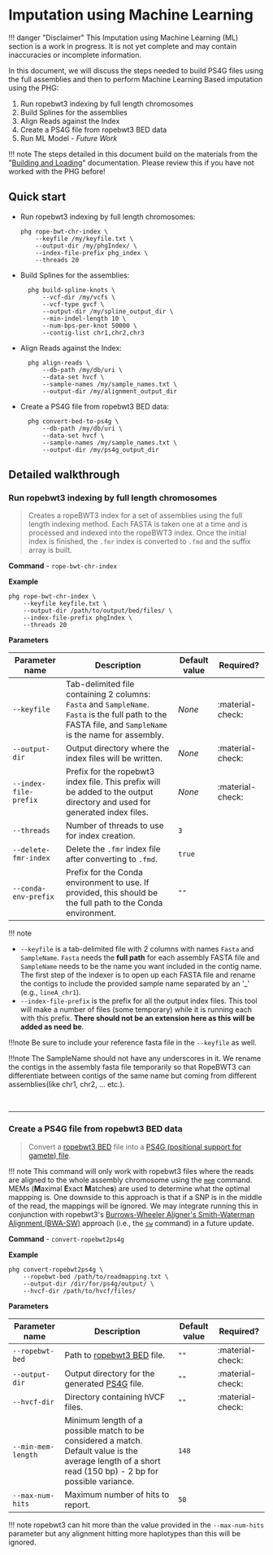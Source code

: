 # Imputation using Machine Learning


!!! danger "Disclaimer"
This Imputation using Machine Learning (ML) section is a work in progress. It is not yet complete and may contain inaccuracies or incomplete information. 


In this document, we will discuss the steps needed to build PS4G files using the full assemblies and then to perform
Machine Learning Based imputation using the PHG:

1. Run ropebwt3 indexing by full length chromosomes
2. Build Splines for the assemblies
3. Align Reads against the Index
4. Create a PS4G file from ropebwt3 BED data
5. Run ML Model - *Future Work*

!!! note
The steps detailed in this document build on the materials from
the "[Building and Loading](build_and_load.md)" documentation.
Please review this if you have not worked with the PHG before!


## Quick start

* Run ropebwt3 indexing by full length chromosomes:
  ```shell
  phg rope-bwt-chr-index \
      --keyfile /my/keyfile.txt \
      --output-dir /my/phgIndex/ \
      --index-file-prefix phg_index \
      --threads 20
  ```
  
* Build Splines for the assemblies:
  ```shell
    phg build-spline-knots \
        --vcf-dir /my/vcfs \
        --vcf-type gvcf \
        --output-dir /my/spline_output_dir \
        --min-indel-length 10 \
        --num-bps-per-knot 50000 \
        --contig-list chr1,chr2,chr3
    ```
  
* Align Reads against the Index:
  ```shell
    phg align-reads \
        --db-path /my/db/uri \
        --data-set hvcf \
        --sample-names /my/sample_names.txt \
        --output-dir /my/alignment_output_dir
  ```
  
* Create a PS4G file from ropebwt3 BED data:
  ```shell
    phg convert-bed-to-ps4g \
        --db-path /my/db/uri \
        --data-set hvcf \
        --sample-names /my/sample_names.txt \
        --output-dir /my/ps4g_output_dir
  ```

## Detailed walkthrough

### Run ropebwt3 indexing by full length chromosomes

> Creates a ropeBWT3 index for a set of assemblies using the full
> length indexing method. Each FASTA is taken one at a time and is
> processed and indexed into the ropeBWT3 index. Once the initial
> index is finished, the `.fmr` index is converted to `.fmd` and the
> suffix array is built.

**Command** - `rope-bwt-chr-index`

**Example**

```shell
phg rope-bwt-chr-index \
    --keyfile keyfile.txt \
    --output-dir /path/to/output/bed/files/ \
    --index-file-prefix phgIndex \
    --threads 20 
```

**Parameters**

| Parameter name        | Description                                                                                                                                               | Default value | Required?        |
|-----------------------|-----------------------------------------------------------------------------------------------------------------------------------------------------------|---------------|------------------|
| `--keyfile`           | Tab-delimited file containing 2 columns: `Fasta` and `SampleName`. `Fasta` is the full path to the FASTA file, and `SampleName` is the name for assembly. | _None_        | :material-check: |
| `--output-dir`        | Output directory where the index files will be written.                                                                                                   | _None_        | :material-check: |
| `--index-file-prefix` | Prefix for the ropebwt3 index file. This prefix will be added to the output directory and used for generated index files.                                 | _None_        | :material-check: |
| `--threads`           | Number of threads to use for index creation.                                                                                                              | `3`           |                  |
| `--delete-fmr-index`  | Delete the `.fmr` index file after converting to `.fmd`.                                                                                                  | `true`        |                  |
| `--conda-env-prefix`  | Prefix for the Conda environment to use. If provided, this should be the full path to the Conda environment.                                              | `""`          |                  |

!!! note
* `--keyfile` is a tab-delimited file with 2 columns with names
`Fasta` and `SampleName`. `Fasta` needs the **full path** for each
assembly FASTA file and `SampleName` needs to be the name you want
included in the contig name. The first step of the indexer is to
open up each FASTA file and rename the contigs to include the
provided sample name separated by an '_' (e.g., `lineA_chr1`).
* `--index-file-prefix` is the prefix for all the output index files.
This tool will make a number of files (some temporary) while it is
running each with this prefix. **There should not be an extension
here as this will be added as need be**.


!!!note
Be sure to include your reference fasta file in the `--keyfile` as well.

!!!note
The SampleName should not have any underscores in it.  We rename the contigs in the assembly fasta file temporarily so
that RopeBWT3 can differentiate between contigs of the same name but coming from different assemblies(like chr1, chr2, ... etc.).


<br>
<hr/>



### Create a PS4G file from ropebwt3 BED data

> Convert a [ropebwt3 BED](https://github.com/lh3/ropebwt3?tab=readme-ov-file#finding-maximal-exact-matches)
> file into a [PS4G (positional support for gamete) file](ps4g_specifications.md).

!!! note
This command will only work with ropebwt3 files where the reads
are aligned to the whole assembly chromosome using the
[`mem`](https://github.com/lh3/ropebwt3?tab=readme-ov-file#finding-maximal-exact-matches)
command. MEMs (**M**aximal **E**xact **M**atche**s**) are used
to determine what the optimal mappping is. One downside to this
approach is that if a SNP is in the middle of the read, the
mappings will be ignored. We may integrate running this in
conjunction with ropebwt3's [Burrows-Wheeler Aligner's Smith-Waterman Alignment (BWA-SW)](https://doi.org/10.1093/bioinformatics/btp698)
approach (i.e., the [`sw`](https://github.com/lh3/ropebwt3?tab=readme-ov-file#local-alignment)
command) in a future update.

**Command** - `convert-ropebwt2ps4g`

**Example**

```shell
phg convert-ropebwt2ps4g \
    --ropebwt-bed /path/to/readmapping.txt \
    --output-dir /dir/for/ps4g/output/ \
    --hvcf-dir /path/to/hvcf/files/
```

**Parameters**

| Parameter name     | Description                                                                                                                                             | Default value | Required?        |
|--------------------|---------------------------------------------------------------------------------------------------------------------------------------------------------|---------------|------------------|
| `--ropebwt-bed`    | Path to [ropebwt3 BED](https://github.com/lh3/ropebwt3?tab=readme-ov-file#finding-maximal-exact-matches) file.                                          | `""`          | :material-check: |
| `--output-dir`     | Output directory for the generated [PS4G](ps4g_specifications.md) file.                                                                                 | `""`          | :material-check: |
| `--hvcf-dir`       | Directory containing hVCF files.                                                                                                                        | `""`          | :material-check: |
| `--min-mem-length` | Minimum length of a possible match to be considered a match. Default value is the average length of a short read (150 bp) - 2 bp for possible variance. | `148`         |                  |
| `--max-num-hits`   | Maximum number of hits to report.                                                                                                                       | `50`          |                  |

!!! note
ropebwt3 can hit more than the value provided in the
`--max-num-hits` parameter but any alignment hitting more
haplotypes than this will be ignored.

